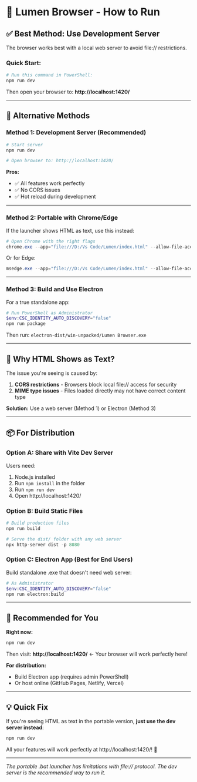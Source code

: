 # 🚀 Lumen Browser - How to Run

## ✅ **Best Method: Use Development Server**

The browser works best with a local web server to avoid file:// restrictions.

### **Quick Start:**

```powershell
# Run this command in PowerShell:
npm run dev
```

Then open your browser to: **http://localhost:1420/**

---

## 🎯 **Alternative Methods**

### **Method 1: Development Server (Recommended)**

```powershell
# Start server
npm run dev

# Open browser to: http://localhost:1420/
```

**Pros:**
- ✅ All features work perfectly
- ✅ No CORS issues
- ✅ Hot reload during development

---

### **Method 2: Portable with Chrome/Edge**

If the launcher shows HTML as text, use this instead:

```powershell
# Open Chrome with the right flags
chrome.exe --app="file:///D:/Vs Code/Lumen/index.html" --allow-file-access-from-files --disable-web-security --user-data-dir="D:/Vs Code/Lumen/.profile"
```

Or for Edge:
```powershell
msedge.exe --app="file:///D:/Vs Code/Lumen/index.html" --allow-file-access-from-files --disable-web-security --user-data-dir="D:/Vs Code/Lumen/.profile"
```

---

### **Method 3: Build and Use Electron**

For a true standalone app:

```powershell
# Run PowerShell as Administrator
$env:CSC_IDENTITY_AUTO_DISCOVERY="false"
npm run package
```

Then run: `electron-dist/win-unpacked/Lumen Browser.exe`

---

## 🐛 **Why HTML Shows as Text?**

The issue you're seeing is caused by:
1. **CORS restrictions** - Browsers block local file:// access for security
2. **MIME type issues** - Files loaded directly may not have correct content type

**Solution:** Use a web server (Method 1) or Electron (Method 3)

---

## 📦 **For Distribution**

### **Option A: Share with Vite Dev Server**

Users need:
1. Node.js installed
2. Run `npm install` in the folder
3. Run `npm run dev`
4. Open http://localhost:1420/

### **Option B: Build Static Files**

```powershell
# Build production files
npm run build

# Serve the dist/ folder with any web server
npx http-server dist -p 8080
```

### **Option C: Electron App (Best for End Users)**

Build standalone .exe that doesn't need web server:

```powershell
# As Administrator
$env:CSC_IDENTITY_AUTO_DISCOVERY="false"  
npm run electron:build
```

---

## 🎯 **Recommended for You**

**Right now:**
```powershell
npm run dev
```

Then visit: **http://localhost:1420/** ← Your browser will work perfectly here!

**For distribution:**
- Build Electron app (requires admin PowerShell)
- Or host online (GitHub Pages, Netlify, Vercel)

---

## 💡 **Quick Fix**

If you're seeing HTML as text in the portable version, **just use the dev server instead**:

```powershell
npm run dev
```

All your features will work perfectly at http://localhost:1420/! 🎉

---

*The portable .bat launcher has limitations with file:// protocol. The dev server is the recommended way to run it.*
